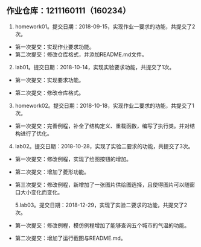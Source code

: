 ## 作业仓库：1211160111（160234）

1. homework01。提交日期：2018-09-15，实现作业一要求的功能，共提交了2次。

- 第一次提交：实现作业要求功能。
- 第二次提交：修改仓库格式，并添加README.md文件。

2. lab01。提交日期：2018-10-14，实现实验要求功能，共提交了1次。

+ 第一次提交：实现要求功能。

- 第二次提交：修改仓库格式。

3. homework02。提交日期：2018-10-18，实现作业二要求的功能，共提交了1次。

+ 第一次提交：完善例程，补全了结构定义、重载函数，编写了执行类。并对结构进行了优化。


4. lab02。提交日期：2018-10-28，实现了实验二要求的功能，共提交了3次。

- 第一次提交：修改例程，实现了绘图按钮的增加。

- 第二次提交：增加了菱形功能。

- 第三次提交：修改例程，新增加了一张图片供绘图选择，且使得图片可以随窗口大小变化而变化。

  5.lab03。提交日期：2018-12-29，实现了实验二要求的功能，共提交了2次。

- 第一次提交：修改例程，模仿例程增加了能够查询五个城市的气温的功能。

- 第二次提交：增加了运行截图与README.md。

  ​

